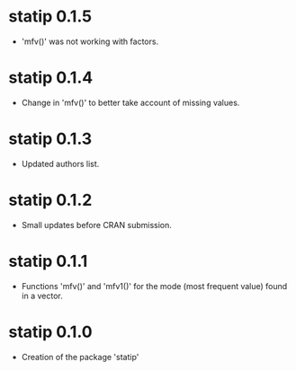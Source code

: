 # statip 0.1.5

* 'mfv()' was not working with factors.


# statip 0.1.4

* Change in 'mfv()' to better take account of missing values. 


# statip 0.1.3

* Updated authors list. 


# statip 0.1.2

* Small updates before CRAN submission. 


# statip 0.1.1

* Functions 'mfv()' and 'mfv1()' for the mode (most frequent value) 
found in a vector. 


# statip 0.1.0

* Creation of the package 'statip'
